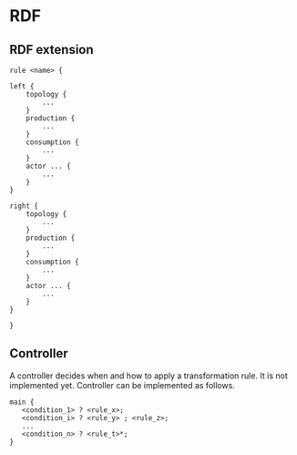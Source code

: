 # RDF


## RDF extension

```
rule <name> {

left {
    topology {
        ...
    }
    production {    
        ...
    }
    consumption {    
        ...
    }
    actor ... {
        ...
    }
}

right {
    topology {
        ...
    }
    production {    
        ...
    }
    consumption {    
        ...
    }
    actor ... {
        ...
    }
}

}
```



## Controller

A controller decides when and how to apply a transformation rule. It is not implemented yet. Controller can be implemented as follows.

```
main {
   <condition_1> ? <rule_x>;
   <condition_i> ? <rule_y> ; <rule_z>;
   ...
   <condition_n> ? <rule_t>*;
}
```